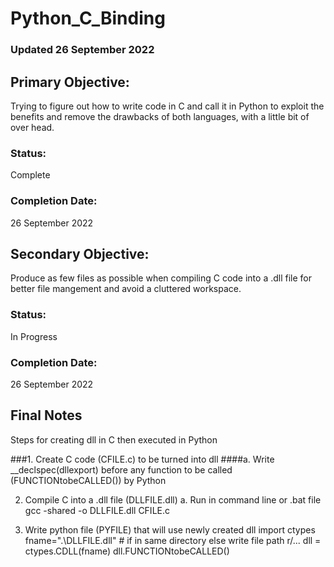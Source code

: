 # Python_C_Binding

### Updated 26 September 2022

## Primary Objective:
Trying to figure out how to write code in C and call it in Python to exploit the benefits and remove the drawbacks of both languages, with a little bit of over head.
### Status:
Complete
### Completion Date:
26 September 2022

## Secondary Objective:
Produce as few files as possible when compiling C code into a .dll file for better file mangement and avoid a cluttered workspace.
### Status:
In Progress
### Completion Date:
26 September 2022

## Final Notes
Steps for creating dll in C then executed in Python

###1. Create C code (CFILE.c) to be turned into dll
    ####a. Write __declspec(dllexport) before any function to be called (FUNCTIONtobeCALLED()) by Python 

2. Compile C into a .dll file (DLLFILE.dll)
    a. Run in command line or .bat file
        gcc -shared -o DLLFILE.dll CFILE.c

3. Write python file (PYFILE) that will use newly created dll
    import ctypes
    fname=".\DLLFILE.dll" # if in same directory else write file path r/...
    dll = ctypes.CDLL(fname)
    dll.FUNCTIONtobeCALLED()

